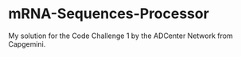 # mRNA-Sequences-Processor
My solution for the Code Challenge 1 by the ADCenter Network from Capgemini.
